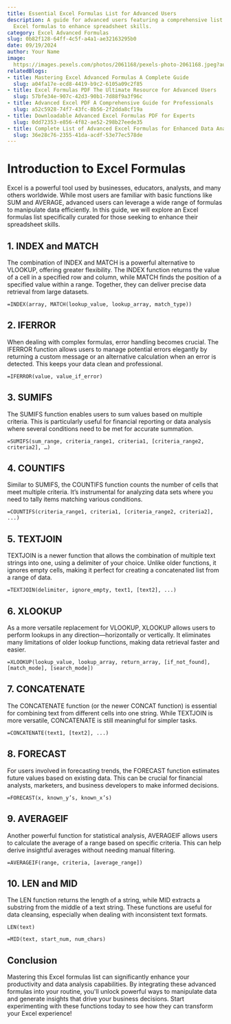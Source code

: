 ```yaml
---
title: Essential Excel Formulas List for Advanced Users
description: A guide for advanced users featuring a comprehensive list of essential
  Excel formulas to enhance spreadsheet skills.
category: Excel Advanced Formulas
slug: 0b82f128-64ff-4c5f-a4a1-ae32163295b0
date: 09/19/2024
author: Your Name
image: 
  https://images.pexels.com/photos/2061168/pexels-photo-2061168.jpeg?auto=compress&cs=tinysrgb&w=600
relatedBlogs:
- title: Mastering Excel Advanced Formulas A Complete Guide
  slug: a04fa17e-ecd8-4419-b9c2-6105a09c2f85
- title: Excel Formulas PDF The Ultimate Resource for Advanced Users
  slug: 57bfe34e-907c-42d3-90b1-7d88f9a3f96c
- title: Advanced Excel PDF A Comprehensive Guide for Professionals
  slug: a52c5928-74f7-43fc-8b56-2f2dda8cf19a
- title: Downloadable Advanced Excel Formulas PDF for Experts
  slug: 0dd72353-e856-4f82-ae52-298b27eede35
- title: Complete List of Advanced Excel Formulas for Enhanced Data Analysis
  slug: 36e28c76-2355-41da-acdf-53e77ec578de
---
```


# Introduction to Excel Formulas

Excel is a powerful tool used by businesses, educators, analysts, and many others worldwide. While most users are familiar with basic functions like SUM and AVERAGE, advanced users can leverage a wide range of formulas to manipulate data efficiently. In this guide, we will explore an Excel formulas list specifically curated for those seeking to enhance their spreadsheet skills.

## 1. INDEX and MATCH

The combination of INDEX and MATCH is a powerful alternative to VLOOKUP, offering greater flexibility. The INDEX function returns the value of a cell in a specified row and column, while MATCH finds the position of a specified value within a range. Together, they can deliver precise data retrieval from large datasets.

```excel
=INDEX(array, MATCH(lookup_value, lookup_array, match_type))
```

## 2. IFERROR

When dealing with complex formulas, error handling becomes crucial. The IFERROR function allows users to manage potential errors elegantly by returning a custom message or an alternative calculation when an error is detected. This keeps your data clean and professional.

```excel
=IFERROR(value, value_if_error)
```

## 3. SUMIFS

The SUMIFS function enables users to sum values based on multiple criteria. This is particularly useful for financial reporting or data analysis where several conditions need to be met for accurate summation.

```excel
=SUMIFS(sum_range, criteria_range1, criteria1, [criteria_range2, criteria2], …)
```

## 4. COUNTIFS

Similar to SUMIFS, the COUNTIFS function counts the number of cells that meet multiple criteria. It’s instrumental for analyzing data sets where you need to tally items matching various conditions.

```excel
=COUNTIFS(criteria_range1, criteria1, [criteria_range2, criteria2], ...)
```

## 5. TEXTJOIN

TEXTJOIN is a newer function that allows the combination of multiple text strings into one, using a delimiter of your choice. Unlike older functions, it ignores empty cells, making it perfect for creating a concatenated list from a range of data.

```excel
=TEXTJOIN(delimiter, ignore_empty, text1, [text2], ...)
```

## 6. XLOOKUP

As a more versatile replacement for VLOOKUP, XLOOKUP allows users to perform lookups in any direction—horizontally or vertically. It eliminates many limitations of older lookup functions, making data retrieval faster and easier.

```excel
=XLOOKUP(lookup_value, lookup_array, return_array, [if_not_found], [match_mode], [search_mode])
```

## 7. CONCATENATE

The CONCATENATE function (or the newer CONCAT function) is essential for combining text from different cells into one string. While TEXTJOIN is more versatile, CONCATENATE is still meaningful for simpler tasks.

```excel
=CONCATENATE(text1, [text2], ...)
```

## 8. FORECAST

For users involved in forecasting trends, the FORECAST function estimates future values based on existing data. This can be crucial for financial analysts, marketers, and business developers to make informed decisions.

```excel
=FORECAST(x, known_y’s, known_x’s)
```

## 9. AVERAGEIF

Another powerful function for statistical analysis, AVERAGEIF allows users to calculate the average of a range based on specific criteria. This can help derive insightful averages without needing manual filtering.

```excel
=AVERAGEIF(range, criteria, [average_range])
```

## 10. LEN and MID

The LEN function returns the length of a string, while MID extracts a substring from the middle of a text string. These functions are useful for data cleansing, especially when dealing with inconsistent text formats.

```excel
LEN(text)
```
```excel
=MID(text, start_num, num_chars)
```

## Conclusion

Mastering this Excel formulas list can significantly enhance your productivity and data analysis capabilities. By integrating these advanced formulas into your routine, you'll unlock powerful ways to manipulate data and generate insights that drive your business decisions. Start experimenting with these functions today to see how they can transform your Excel experience!